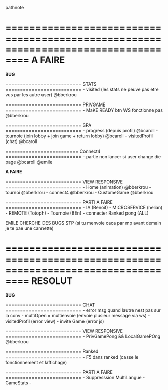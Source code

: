 pathnote

==================================================================================
A FAIRE  
==================================================================================

________________________________BUG________________________________

========================== STATS ==========================
    - visited (les stats ne peuve pas etre vus par les autre user) @bberkrou

========================== PRIVGAME ==========================
    - MaKE READY btn WS fonctionne pas @bberkrou

========================== SPA ==========================
    - progress (depuis profil) @bcaroll
    - tournoie (join lobby + join game + return lobby) @bcaroll
    - visitedProfil (chat) @bcaroll

========================= Connect4 ==========================
    - partie non lancer si user change die page @bcaroll @emile

________________________________A FAIRE________________________________

========================== VIEW RESPONSIVE ==========================
    - Home (animation) @bberkrou
    - tournoi @bberkrou
    - connect4 @bberkrou
    - CustomeGame @bberkrou

========================== PARTI A FAIRE ==========================
    - IA (Benoit)
    - MICROSERVICE (helian)
    - REMOTE (Totoph)
    - Tournoie (BEn)
    - connecter Ranked pong (ALL)

EMILE CHERCHE DES BUGS STP (si tu menvoie caca par mp avant demain je te pae une cannette)

==================================================================================
RESOLUT
==================================================================================

________________________________BUG________________________________

========================== CHAT ==========================
    - error msg quand lautre nest pas sur la conv
    - multiOpen = multienvoie (envoie plusieur message via ws)
    - visitedProfil (error view)
    - invite Game (error js)



========================== VIEW RESPONSIVE ==========================
    - PrivGamePong && LocalGamePOng @bberkrou


========================== Ranked ==========================
    - F5 dans ranked (casse le fonctionnement et laffichage)

========================== PARTI A FAIRE ==========================
    - Suppresssion MultiLangue
    - GameStats
    - 